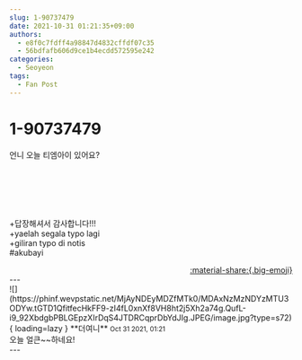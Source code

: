 ```yaml
---
slug: 1-90737479
date: 2021-10-31 01:21:35+09:00
authors:
  - e8f0c7fdff4a98847d4832cffdf07c35
  - 56bdfafb606d9ce1b4ecdd572595e242
categories:
  - Seoyeon
tags:
  - Fan Post
---
```


# 1-90737479

<div class="post-container" markdown="1">
<div class="content-container md-sidebar__scrollwrap" markdown="1">

언니 오늘 티엠아이 있어요?<br><br><br><br><br><br><br>+답장해셔서 감사합니다!!!<br>+yaelah segala typo lagi<br>+giliran typo di notis<br>\#akubayi

</div>
</div>

<div style="text-align: right;" markdown="1">
<a href="https://weverse.io/fromis9/fanpost/1-90737479" style="text-align: right;">:material-share:{.big-emoji}</a>
</div>
---

<div class="comments-container md-sidebar__scrollwrap" markdown="1">
<div class="comment" markdown="1">
<div class='id-container' markdown="1">
![](https://phinf.wevpstatic.net/MjAyNDEyMDZfMTk0/MDAxNzMzNDYzMTU3ODYw.tGTD1QfitfecHkFF9-zI4fL0xnXf8VH8ht2j5Xh2a74g.QufL-i9_92XbdgbPBLGEpzXIrDqS4JTDRCqprDbYdJIg.JPEG/image.jpg?type=s72){ loading=lazy }
**<span class="artist">더여니</span>** <small>Oct 31 2021, 01:21</small><br>
</div>
<div class='comment-body' markdown="1">
오늘 얼큰~~하네요!
</div>
</div>
</div>
---
